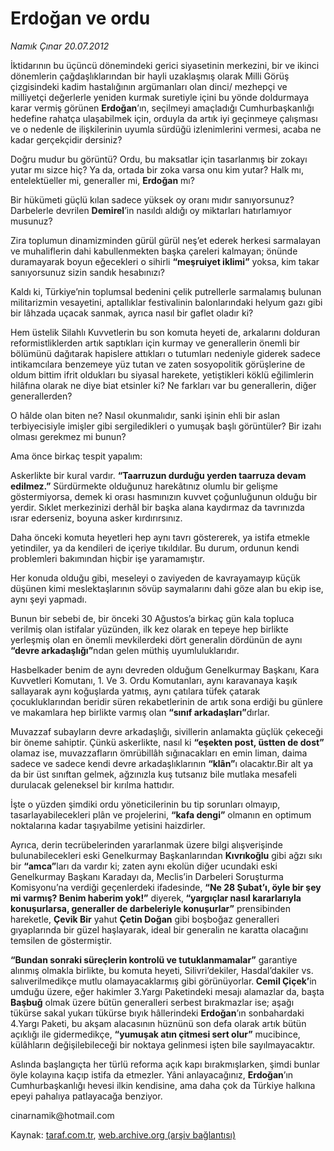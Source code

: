 # Erdoğan ve ordu

*Namık Çınar 20.07.2012*

<div class="yazi"><p>İktidarının bu üçüncü dönemindeki gerici siyasetinin merkezini, bir ve ikinci dönemlerin çağdaşlıklarından bir hayli uzaklaşmış olarak Milli Görüş çizgisindeki kadim hastalığının argümanları olan dinci/ mezhepçi ve milliyetçi değerlerle yeniden kurmak suretiyle içini bu yönde doldurmaya karar vermiş görünen <strong>Erdoğan</strong>’ın, seçilmeyi amaçladığı Cumhurbaşkanlığı hedefine rahatça ulaşabilmek için, orduyla da artık iyi geçinmeye çalışması ve o nedenle de ilişkilerinin uyumla sürdüğü izlenimlerini vermesi, acaba ne kadar gerçekçidir dersiniz?</p>
<p>Doğru mudur bu görüntü? Ordu, bu maksatlar için tasarlanmış bir zokayı yutar mı sizce hiç? Ya da, ortada bir zoka varsa onu kim yutar? Halk mı, entelektüeller mi, generaller mi, <strong>Erdoğan</strong> mı?</p>
<p>Bir hükümeti güçlü kılan sadece yüksek oy oranı mıdır sanıyorsunuz? Darbelerle devrilen <strong>Demirel</strong>’in nasıldı aldığı oy miktarları hatırlamıyor musunuz?</p>
<p>Zira toplumun dinamizminden gürül gürül neş’et ederek herkesi sarmalayan ve muhaliflerin dahi kabullenmekten başka çareleri kalmayan; önünde duramayarak boyun eğecekleri o sihirli <strong>“meşruiyet iklimi”</strong> yoksa, kim takar sanıyorsunuz sizin sandık hesabınızı?</p>
<p>Kaldı ki, Türkiye’nin toplumsal bedenini çelik putrellerle sarmalamış bulunan militarizmin vesayetini, aptallıklar festivalinin balonlarındaki helyum gazı gibi bir lâhzada uçacak sanmak, ayrıca nasıl bir gaflet oladır ki?</p>
<p>Hem üstelik Silahlı Kuvvetlerin bu son komuta heyeti de, arkalarını dolduran reformistliklerden artık saptıkları için kurmay ve generallerin önemli bir bölümünü dağıtarak hapislere attıkları o tutumları nedeniyle giderek sadece intikamcılara benzemeye yüz tutan ve zaten sosyopolitik görüşlerine de oldum bittim ifrit oldukları bu siyasal harekete, yetiştikleri köklü eğilimlerin hilâfına olarak ne diye biat etsinler ki? Ne farkları var bu generallerin, diğer generallerden?</p>
<p>O hâlde olan biten ne? Nasıl okunmalıdır, sanki işinin ehli bir aslan terbiyecisiyle imişler gibi sergiledikleri o yumuşak başlı görüntüler? Bir izahı olması gerekmez mi bunun?</p>
<p>Ama önce birkaç tespit yapalım:</p>
<p>Askerlikte bir kural vardır. <strong>“Taarruzun durduğu yerden taarruza devam edilmez.”</strong> Sürdürmekte olduğunuz harekâtınız olumlu bir gelişme göstermiyorsa, demek ki orası hasmınızın kuvvet çoğunluğunun olduğu bir yerdir. Sıklet merkezinizi derhâl bir başka alana kaydırmaz da tavrınızda ısrar ederseniz, boyuna asker kırdırırsınız.</p>
<p>Daha önceki komuta heyetleri hep aynı tavrı göstererek, ya istifa etmekle yetindiler, ya da kendileri de içeriye tıkıldılar. Bu durum, ordunun kendi problemleri bakımından hiçbir işe yaramamıştır.</p>
<p>Her konuda olduğu gibi, meseleyi o zaviyeden de kavrayamayıp küçük düşünen kimi meslektaşlarının sövüp saymalarını dahi göze alan bu ekip ise, aynı şeyi yapmadı.</p>
<p>Bunun bir sebebi de, bir önceki 30 Ağustos’a birkaç gün kala topluca verilmiş olan istifalar yüzünden, ilk kez olarak en tepeye hep birlikte yerleşmiş olan en önemli mevkilerdeki dört generalin dördünün de aynı <strong>“devre arkadaşlığı”</strong>ndan gelen müthiş uyumluluklarıdır.</p>
<p>Hasbelkader benim de aynı devreden olduğum Genelkurmay Başkanı, Kara Kuvvetleri Komutanı, 1. Ve 3. Ordu Komutanları, aynı karavanaya kaşık sallayarak aynı koğuşlarda yatmış, aynı çatılara tüfek çatarak çocukluklarından beridir süren rekabetlerinin de artık sona erdiği bu günlere ve makamlara hep birlikte varmış olan <strong>“sınıf arkadaşları”</strong>dırlar.</p>
<p>Muvazzaf subayların devre arkadaşlığı, sivillerin anlamakta güçlük çekeceği bir öneme sahiptir. Çünkü askerlikte, nasıl ki <strong>“eşekten post, üstten de dost”</strong> olamaz ise, muvazzafların ömrübillâh sığınacakları en emin liman, daima sadece ve sadece kendi devre arkadaşlıklarının <strong>“klân”</strong>ı olacaktır.Bir alt ya da bir üst sınıftan gelmek, ağzınızla kuş tutsanız bile mutlaka mesafeli durulacak geleneksel bir kırılma hattıdır.</p>
<p>İşte o yüzden şimdiki ordu yöneticilerinin bu tip sorunları olmayıp, tasarlayabilecekleri plân ve projelerini, <strong>“kafa dengi”</strong> olmanın en optimum noktalarına kadar taşıyabilme yetisini haizdirler.</p>
<p>Ayrıca, derin tecrübelerinden yararlanmak üzere bilgi alışverişinde bulunabilecekleri eski Genelkurmay Başkanlarından <strong>Kıvrıkoğlu</strong> gibi ağzı sıkı bir <strong>“amca”</strong>ları da vardır ki; zaten aynı ekolün diğer ucundaki eski Genelkurmay Başkanı Karadayı da, Meclis’in Darbeleri Soruşturma Komisyonu’na verdiği geçenlerdeki ifadesinde, <strong>“Ne 28 Şubat’ı, öyle bir şey mi varmış? Benim haberim yok!”</strong> diyerek,<strong> “yargıçlar nasıl kararlarıyla konuşurlarsa, generaller de darbeleriyle konuşurlar”</strong> prensibinden hareketle, <strong>Çevik Bir</strong> yahut <strong>Çetin Doğan</strong> gibi boşboğaz generalleri gıyaplarında bir güzel haşlayarak, ideal bir generalin ne karatta olacağını temsilen de göstermiştir.</p>
<p><strong>“Bundan sonraki süreçlerin kontrolü ve tutuklanmamalar”</strong> garantiye alınmış olmakla birlikte, bu komuta heyeti, Silivri’dekiler, Hasdal’dakiler vs. salıverilmedikçe mutlu olamayacaklarmış gibi görünüyorlar.<strong> Cemil Çiçek’</strong>in umduğu üzere, eğer hakimler 3.Yargı Paketindeki mesajı alamazlar da, başta <strong>Başbuğ</strong> olmak üzere bütün generalleri serbest bırakmazlar ise; aşağı tükürse sakal yukarı tükürse bıyık hâllerindeki <strong>Erdoğan</strong>’ın sonbahardaki 4.Yargı Paketi, bu akşam alacasının hüznünü son defa olarak artık bütün açıklığı ile gidermedikçe, <strong>“yumuşak atın çitmesi sert olur”</strong> mucibince, külâhların değişilebileceği bir noktaya gelinmesi işten bile sayılmayacaktır.</p>
<p>Aslında başlangıçta her türlü reforma açık kapı bırakmışlarken, şimdi bunlar öyle kolayına kaçıp istifa da etmezler. Yâni anlayacağınız, <strong>Erdoğan</strong>’ın Cumhurbaşkanlığı hevesi ilkin kendisine, ama daha çok da Türkiye halkına epeyi pahalıya patlayacağa benziyor.</p>
<p>cinarnamik@hotmail.com</p>
</div>

Kaynak: [taraf.com.tr](http://www.taraf.com.tr/namik-cinar/makale-erdogan-ve-ordu.htm), [web.archive.org (arşiv bağlantısı)](http://web.archive.org/web/20130623160553/http://www.taraf.com.tr/namik-cinar/makale-erdogan-ve-ordu.htm)
